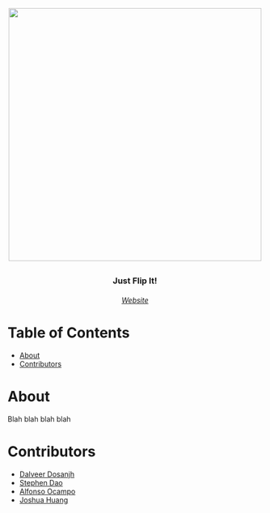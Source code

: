 <p align="center">
  <a href="https://github.com/dal-dos/Flip-Clock">
  <img width="500px" src="https://user-images.githubusercontent.com/32851308/218961523-c56bfb5d-a995-4a45-8840-6860795b82d2.png" align="center"/>
  </a>
  <h2></h2>
 <h3 align="center">Just Flip It!</h3>
 <h6 align="center"><a href="https://davenchohan.github.io/spotify_tracker/home.html">Website</a></h6>
</p>


# Table of Contents
-   [About](#about)
-   [Contributors](#contributors)

# About
Blah blah blah blah

# Contributors
- [Dalveer Dosanjh](https://github.com/dal-dos)
- [Stephen Dao](https://github.com/)
- [Alfonso Ocampo](https://github.com/)
- [Joshua Huang](https://github.com/)
